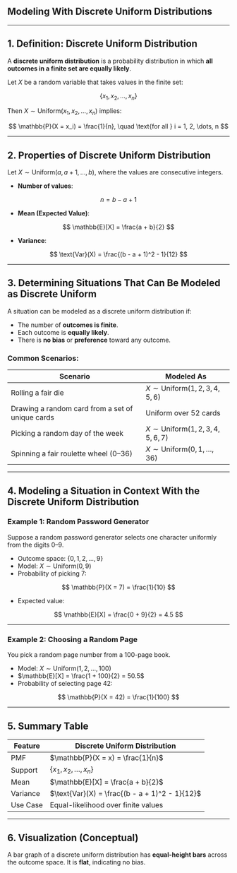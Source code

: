 ## **Modeling With Discrete Uniform Distributions**

---

## **1. Definition: Discrete Uniform Distribution**

A **discrete uniform distribution** is a probability distribution in which **all outcomes in a finite set are equally likely**.

Let $X$ be a random variable that takes values in the finite set:

$$
\{x_1, x_2, \dots, x_n\}
$$

Then $`X \sim \text{Uniform}(x_1, x_2, \dots, x_n)`$ implies:

$$
\mathbb{P}(X = x_i) = \frac{1}{n}, \quad \text{for all } i = 1, 2, \dots, n
$$

---

## **2. Properties of Discrete Uniform Distribution**

Let $`X \sim \text{Uniform}(a, a+1, \dots, b)`$, where the values are consecutive integers.

* **Number of values**:

$$
n = b - a + 1
$$

* **Mean (Expected Value)**:

$$
\mathbb{E}[X] = \frac{a + b}{2}
$$

* **Variance**:

$$
\text{Var}(X) = \frac{(b - a + 1)^2 - 1}{12}
$$

---

## **3. Determining Situations That Can Be Modeled as Discrete Uniform**

A situation can be modeled as a discrete uniform distribution if:

* The number of **outcomes is finite**.
* Each outcome is **equally likely**.
* There is **no bias** or **preference** toward any outcome.

### **Common Scenarios**:

| Scenario                                         | Modeled As                                   |
| ------------------------------------------------ | -------------------------------------------- |
| Rolling a fair die                               | $`X \sim \text{Uniform}(1, 2, 3, 4, 5, 6)`$    |
| Drawing a random card from a set of unique cards | Uniform over 52 cards                        |
| Picking a random day of the week                 | $`X \sim \text{Uniform}(1, 2, 3, 4, 5, 6, 7)`$ |
| Spinning a fair roulette wheel (0–36)            | $`X \sim \text{Uniform}(0, 1, \dots, 36)`$     |

---

## **4. Modeling a Situation in Context With the Discrete Uniform Distribution**

### **Example 1: Random Password Generator**

Suppose a random password generator selects one character uniformly from the digits 0–9.

* Outcome space: $`\{0, 1, 2, \dots, 9\}`$
* Model: $`X \sim \text{Uniform}(0, 9)`$
* Probability of picking 7:

$$
\mathbb{P}(X = 7) = \frac{1}{10}
$$

* Expected value:

$$
\mathbb{E}[X] = \frac{0 + 9}{2} = 4.5
$$

---

### **Example 2: Choosing a Random Page**

You pick a random page number from a 100-page book.

* Model: $`X \sim \text{Uniform}(1, 2, \dots, 100)`$
* $`\mathbb{E}[X] = \frac{1 + 100}{2} = 50.5`$
* Probability of selecting page 42:

$$
\mathbb{P}(X = 42) = \frac{1}{100}
$$

---

## **5. Summary Table**

| Feature  | Discrete Uniform Distribution                  |
| -------- | ---------------------------------------------- |
| PMF      | $`\mathbb{P}(X = x) = \frac{1}{n}`$              |
| Support  | $`\{x_1, x_2, \dots, x_n\}`$                     |
| Mean     | $`\mathbb{E}[X] = \frac{a + b}{2}`$              |
| Variance | $`\text{Var}(X) = \frac{(b - a + 1)^2 - 1}{12}`$ |
| Use Case | Equal-likelihood over finite values            |

---

## **6. Visualization (Conceptual)**

A bar graph of a discrete uniform distribution has **equal-height bars** across the outcome space. It is **flat**, indicating no bias.


